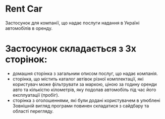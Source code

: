 # Rent Car
Застосунок для компанії, що надає послуги надання в Україні автомобілів в оренду.

# Застосунок складається з 3х сторінок:
* домашня сторінка з загальним описом послуг, що надає компанія.
* сторінка, що містить каталог автівок різної комплектації, які користувач може фільтрувати за маркою, ціною за годину оренди авто та кількістю кілометрів, яку подолав автомобіль під час його експлуатації (пробіг).
* сторінка з оголошеннями, які були додані користувачем в улюблені Зовнішній вигляд програми повинен складатися з cайдбару та області перегляду.